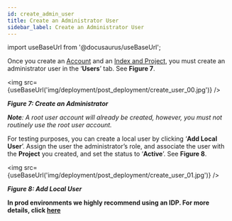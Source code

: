 ```yaml
---
id: create_admin_user
title: Create an Administrator User
sidebar_label: Create an Administrator User
---
```


import useBaseUrl from '@docusaurus/useBaseUrl';

Once you create an [Account](/deployment/post_deployment/link_aws_account) and an [Index and Project](/deployment/post_deployment/create_index_project), you must create an administrator user in the ‘**Users**’ tab. See **Figure 7**.

<img src={useBaseUrl('img/deployment/post_deployment/create_user_00.jpg')} />

_**Figure 7: Create an Administrator**_ 


_**Note**: A root user account will already be created, however, you must not routinely use the root user account._ 

For testing purposes, you can create a local user by clicking  ‘**Add Local User**’. Assign the user the administrator’s role, and associate the user with the **Project** you created, and set the status to ‘**Active**’. See **Figure 8**.

<img src={useBaseUrl('img/deployment/post_deployment/create_user_01.jpg')} />

_**Figure 8: Add Local User**_

**In prod environments we highly recommend using an IDP. For more details, click [here](../../user_guide/sidebar/admin/auth/introduction.md)**
